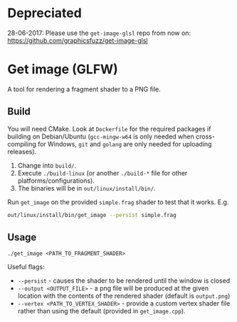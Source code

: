 # Depreciated

28-06-2017: Please use the `get-image-glsl` repo from now on:
https://github.com/graphicsfuzz/get-image-glsl

# Get image (GLFW)

A tool for rendering a fragment shader to a PNG file.

## Build

You will need CMake. Look at `Dockerfile` for the required packages if building on Debian/Ubuntu (`gcc-mingw-w64` is only needed when cross-compiling for Windows, `git` and `golang` are only needed for uploading releases).

1. Change into `build/`.
2. Execute `./build-linux` (or another `./build-*` file for other platforms/configurations).
3. The binaries will be in `out/linux/install/bin/`.

Run `get_image` on the provided `simple.frag` shader to test that it works. E.g.

```bash
out/linux/install/bin/get_image --persist simple.frag
```


## Usage

`./get_image <PATH_TO_FRAGMENT_SHADER>`

Useful flags:
* `--persist` - causes the shader to be rendered until the window is closed
* `--output <OUTPUT_FILE>` - a png file will be produced at the given location with the contents of the rendered shader (default is `output.png`)
* `--vertex <PATH_TO_VERTEX_SHADER>` - provide a custom vertex shader file rather than using the default (provided in `get_image.cpp`).
